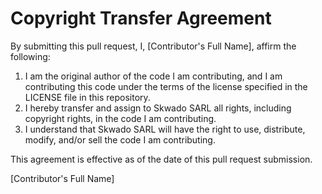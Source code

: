# Copyright Transfer Agreement

By submitting this pull request, I, [Contributor's Full Name], affirm the following:

1. I am the original author of the code I am contributing, and I am contributing this code under the terms of the license specified in the LICENSE file in this repository.
2. I hereby transfer and assign to Skwado SARL all rights, including copyright rights, in the code I am contributing.
3. I understand that Skwado SARL will have the right to use, distribute, modify, and/or sell the code I am contributing.

This agreement is effective as of the date of this pull request submission.

[Contributor's Full Name]